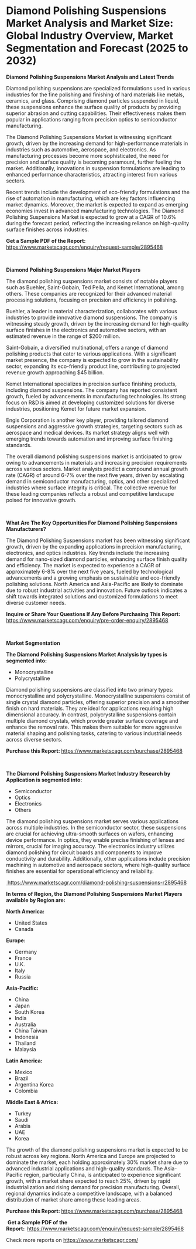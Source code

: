<p><h1>Diamond Polishing Suspensions Market Analysis and Market Size: Global Industry Overview, Market Segmentation and Forecast (2025 to 2032)</h1></p><p><strong>Diamond Polishing Suspensions Market Analysis and Latest Trends</strong></p>
<p><p>Diamond polishing suspensions are specialized formulations used in various industries for the fine polishing and finishing of hard materials like metals, ceramics, and glass. Comprising diamond particles suspended in liquid, these suspensions enhance the surface quality of products by providing superior abrasion and cutting capabilities. Their effectiveness makes them popular in applications ranging from precision optics to semiconductor manufacturing.</p><p>The Diamond Polishing Suspensions Market is witnessing significant growth, driven by the increasing demand for high-performance materials in industries such as automotive, aerospace, and electronics. As manufacturing processes become more sophisticated, the need for precision and surface quality is becoming paramount, further fueling the market. Additionally, innovations in suspension formulations are leading to enhanced performance characteristics, attracting interest from various sectors.</p><p>Recent trends include the development of eco-friendly formulations and the rise of automation in manufacturing, which are key factors influencing market dynamics. Moreover, the market is expected to expand as emerging economies invest in advanced manufacturing technologies. The Diamond Polishing Suspensions Market is expected to grow at a CAGR of 10.6% during the forecast period, reflecting the increasing reliance on high-quality surface finishes across industries.</p></p>
<p><strong>Get a Sample PDF of the Report:&nbsp;</strong> <a href="https://www.marketscagr.com/enquiry/request-sample/2895468?utm_campaign=2471&utm_medium=2&utm_source=Github&utm_content=ia&utm_term=15032025&utm_id=diamond-polishing-suspensions">https://www.marketscagr.com/enquiry/request-sample/2895468</a></p>
<p>&nbsp;</p>
<p><strong>Diamond Polishing Suspensions Major Market Players</strong></p>
<p><p>The diamond polishing suspensions market consists of notable players such as Buehler, Saint-Gobain, Ted Pella, and Kemet International, among others. These companies are recognized for their advanced material processing solutions, focusing on precision and efficiency in polishing.</p><p>Buehler, a leader in material characterization, collaborates with various industries to provide innovative diamond suspensions. The company is witnessing steady growth, driven by the increasing demand for high-quality surface finishes in the electronics and automotive sectors, with an estimated revenue in the range of $200 million.</p><p>Saint-Gobain, a diversified multinational, offers a range of diamond polishing products that cater to various applications. With a significant market presence, the company is expected to grow in the sustainability sector, expanding its eco-friendly product line, contributing to projected revenue growth approaching $45 billion.</p><p>Kemet International specializes in precision surface finishing products, including diamond suspensions. The company has reported consistent growth, fueled by advancements in manufacturing technologies. Its strong focus on R&D is aimed at developing customized solutions for diverse industries, positioning Kemet for future market expansion.</p><p>Engis Corporation is another key player, providing tailored diamond suspensions and aggressive growth strategies, targeting sectors such as aerospace and medical devices. Its market strategy aligns well with emerging trends towards automation and improving surface finishing standards.</p><p>The overall diamond polishing suspensions market is anticipated to grow owing to advancements in materials and increasing precision requirements across various sectors. Market analysts predict a compound annual growth rate (CAGR) of around 6-7% over the next five years, driven by escalating demand in semiconductor manufacturing, optics, and other specialized industries where surface integrity is critical. The collective revenue for these leading companies reflects a robust and competitive landscape poised for innovative growth.</p></p>
<p>&nbsp;</p>
<p><strong>What Are The Key Opportunities For Diamond Polishing Suspensions Manufacturers?</strong></p>
<p><p>The Diamond Polishing Suspensions market has been witnessing significant growth, driven by the expanding applications in precision manufacturing, electronics, and optics industries. Key trends include the increasing demand for nano-sized diamond particles, enhancing surface finish quality and efficiency. The market is expected to experience a CAGR of approximately 6-8% over the next five years, fueled by technological advancements and a growing emphasis on sustainable and eco-friendly polishing solutions. North America and Asia-Pacific are likely to dominate due to robust industrial activities and innovation. Future outlook indicates a shift towards integrated solutions and customized formulations to meet diverse customer needs.</p></p>
<p><strong>Inquire or Share Your Questions If Any Before Purchasing This Report:</strong> <a href="https://www.marketscagr.com/enquiry/pre-order-enquiry/2895468?utm_campaign=2471&utm_medium=2&utm_source=Github&utm_content=ia&utm_term=15032025&utm_id=diamond-polishing-suspensions">https://www.marketscagr.com/enquiry/pre-order-enquiry/2895468</a></p>
<p>&nbsp;</p>
<p><strong>Market Segmentation</strong></p>
<p><strong>The Diamond Polishing Suspensions Market Analysis by types is segmented into:</strong></p>
<p><ul><li>Monocrystalline</li><li>Polycrystalline</li></ul></p>
<p><p>Diamond polishing suspensions are classified into two primary types: monocrystalline and polycrystalline. Monocrystalline suspensions consist of single crystal diamond particles, offering superior precision and a smoother finish on hard materials. They are ideal for applications requiring high dimensional accuracy. In contrast, polycrystalline suspensions contain multiple diamond crystals, which provide greater surface coverage and enhance the removal rate. This makes them suitable for more aggressive material shaping and polishing tasks, catering to various industrial needs across diverse sectors.</p></p>
<p><strong>Purchase this Report:&nbsp;</strong><a href="https://www.marketscagr.com/purchase/2895468?utm_campaign=2471&utm_medium=2&utm_source=Github&utm_content=ia&utm_term=15032025&utm_id=diamond-polishing-suspensions">https://www.marketscagr.com/purchase/2895468</a></p>
<p>&nbsp;</p>
<p><strong>The Diamond Polishing Suspensions Market Industry Research by Application is segmented into:</strong></p>
<p><ul><li>Semiconductor</li><li>Optics</li><li>Electronics</li><li>Others</li></ul></p>
<p><p>The diamond polishing suspensions market serves various applications across multiple industries. In the semiconductor sector, these suspensions are crucial for achieving ultra-smooth surfaces on wafers, enhancing device performance. In optics, they enable precise finishing of lenses and mirrors, crucial for imaging accuracy. The electronics industry utilizes diamond polishing for circuit boards and components to improve conductivity and durability. Additionally, other applications include precision machining in automotive and aerospace sectors, where high-quality surface finishes are essential for operational efficiency and reliability.</p></p>
<p><a href="https://www.marketscagr.com/diamond-polishing-suspensions-r2895468?utm_campaign=2471&utm_medium=2&utm_source=Github&utm_content=ia&utm_term=15032025&utm_id=diamond-polishing-suspensions">&nbsp;https://www.marketscagr.com/diamond-polishing-suspensions-r2895468</a></p>
<p><strong>In terms of Region, the Diamond Polishing Suspensions Market Players available by Region are:</strong></p>
<p>
    <p> <strong> North America: </strong>
        <ul>
            <li>United States</li>
            <li>Canada</li>
        </ul>
        </p> 
    <p> <strong> Europe: </strong>
        <ul>
            <li>Germany</li>
            <li>France</li>
            <li>U.K.</li>
            <li>Italy</li>
            <li>Russia</li>
        </ul>
        </p> 
    <p> <strong> Asia-Pacific: </strong>
        <ul>
            <li>China</li>
            <li>Japan</li>
            <li>South Korea</li>
            <li>India</li>
            <li>Australia</li>
            <li>China Taiwan</li>
            <li>Indonesia</li>
            <li>Thailand</li>
            <li>Malaysia</li>
        </ul>
        </p> 
    <p> <strong> Latin America: </strong>
        <ul>
            <li>Mexico</li>
            <li>Brazil</li>
            <li>Argentina Korea</li>
            <li>Colombia</li>
        </ul>
        </p> 
    <p> <strong> Middle East & Africa: </strong>
        <ul>
            <li>Turkey</li>
            <li>Saudi</li>
            <li>Arabia</li>
            <li>UAE</li>
            <li>Korea</li>
        </ul>
    </p>
    </p>
<p><p>The growth of the diamond polishing suspensions market is expected to be robust across key regions. North America and Europe are projected to dominate the market, each holding approximately 30% market share due to advanced industrial applications and high-quality standards. The Asia-Pacific region, particularly China, is anticipated to experience significant growth, with a market share expected to reach 25%, driven by rapid industrialization and rising demand for precision manufacturing. Overall, regional dynamics indicate a competitive landscape, with a balanced distribution of market share among these leading areas.</p></p>
<p><strong>Purchase this Report: </strong><a href="https://www.marketscagr.com/purchase/2895468?utm_campaign=2471&utm_medium=2&utm_source=Github&utm_content=ia&utm_term=15032025&utm_id=diamond-polishing-suspensions">https://www.marketscagr.com/purchase/2895468</a></p>
<p>&nbsp;<strong>Get a Sample PDF of the Report:&nbsp;&nbsp;</strong><a href="https://www.marketscagr.com/enquiry/request-sample/2895468?utm_campaign=2471&utm_medium=2&utm_source=Github&utm_content=ia&utm_term=15032025&utm_id=diamond-polishing-suspensions">https://www.marketscagr.com/enquiry/request-sample/2895468</a></p>
<p><strong></strong></p>
<p>Check more reports on <a href="https://www.marketscagr.com/?utm_campaign=2471&utm_medium=2&utm_source=Github&utm_content=ia&utm_term=15032025&utm_id=diamond-polishing-suspensions">https://www.marketscagr.com/</a></p>